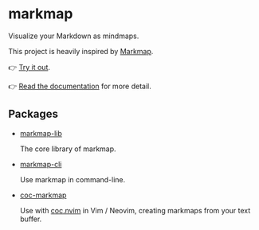 # markmap

Visualize your Markdown as mindmaps.

This project is heavily inspired by [Markmap](https://github.com/dundalek/markmap).

👉 [Try it out](https://markmap.js.org/repl).

👉 [Read the documentation](https://markmap.js.org/usage) for more detail.

## Packages

- [markmap-lib](https://github.com/gera2ld/markmap-lib/packages/markmap-lib)

  The core library of markmap.

- [markmap-cli](https://github.com/gera2ld/markmap-lib/packages/markmap-cli)

  Use markmap in command-line.

- [coc-markmap](https://github.com/gera2ld/markmap-lib/packages/coc-markmap)

  Use with [coc.nvim](https://github.com/neoclide/coc.nvim) in Vim / Neovim, creating markmaps from your text buffer.
